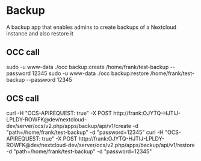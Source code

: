 # Backup
A backup app that enables admins to create backups of a Nextcloud instance and also restore it


## OCC call
sudo -u www-data ./occ backup:create  /home/frank/test-backup  --password 12345
sudo -u www-data ./occ backup:restore  /home/frank/test-backup  --password 12345


## OCS call
curl -H "OCS-APIREQUEST: true" -X POST   http://frank:OJYTQ-HJTIJ-LPLDY-ROWFK@dev/nextcloud-dev/server/ocs/v2.php/apps/backup/api/v1/create     -d "path=/home/frank/test-backup" -d "password=12345"
curl -H "OCS-APIREQUEST: true" -X POST   http://frank:OJYTQ-HJTIJ-LPLDY-ROWFK@dev/nextcloud-dev/server/ocs/v2.php/apps/backup/api/v1/restore     -d "path=/home/frank/test-backup" -d "password=12345"
